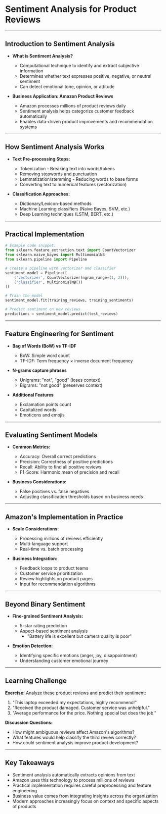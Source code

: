 # Sentiment Analysis for Product Reviews

---

## Introduction to Sentiment Analysis

- **What is Sentiment Analysis?** 
  - Computational technique to identify and extract subjective information
  - Determines whether text expresses positive, negative, or neutral sentiment
  - Can detect emotional tone, opinion, or attitude

- **Business Application: Amazon Product Reviews**
  - Amazon processes millions of product reviews daily
  - Sentiment analysis helps categorize customer feedback automatically
  - Enables data-driven product improvements and recommendation systems

---

## How Sentiment Analysis Works

- **Text Pre-processing Steps:**
  - Tokenization - Breaking text into words/tokens
  - Removing stopwords and punctuation
  - Lemmatization/stemming - Reducing words to base forms
  - Converting text to numerical features (vectorization)

- **Classification Approaches:**
  - Dictionary/Lexicon-based methods
  - Machine Learning classifiers (Naive Bayes, SVM, etc.)
  - Deep Learning techniques (LSTM, BERT, etc.)

---

## Practical Implementation

```python
# Example code snippet:
from sklearn.feature_extraction.text import CountVectorizer
from sklearn.naive_bayes import MultinomialNB
from sklearn.pipeline import Pipeline

# Create a pipeline with vectorizer and classifier
sentiment_model = Pipeline([
    ('vectorizer', CountVectorizer(ngram_range=(1, 2))),
    ('classifier', MultinomialNB())
])

# Train the model
sentiment_model.fit(training_reviews, training_sentiments)

# Predict sentiment on new reviews
predictions = sentiment_model.predict(test_reviews)
```

---

## Feature Engineering for Sentiment

- **Bag of Words (BoW) vs TF-IDF**
  - BoW: Simple word count
  - TF-IDF: Term frequency × inverse document frequency
  
- **N-grams capture phrases**
  - Unigrams: "not", "good" (loses context)
  - Bigrams: "not good" (preserves context)

- **Additional Features**
  - Exclamation points count
  - Capitalized words
  - Emoticons and emojis

---

## Evaluating Sentiment Models

- **Common Metrics:**
  - Accuracy: Overall correct predictions
  - Precision: Correctness of positive predictions
  - Recall: Ability to find all positive reviews
  - F1-Score: Harmonic mean of precision and recall

- **Business Considerations:**
  - False positives vs. false negatives
  - Adjusting classification thresholds based on business needs

---

## Amazon's Implementation in Practice

- **Scale Considerations:**
  - Processing millions of reviews efficiently
  - Multi-language support
  - Real-time vs. batch processing

- **Business Integration:**
  - Feedback loops to product teams
  - Customer service prioritization
  - Review highlights on product pages
  - Input for recommendation algorithms

---

## Beyond Binary Sentiment

- **Fine-grained Sentiment Analysis:**
  - 5-star rating prediction
  - Aspect-based sentiment analysis
    - "Battery life is excellent but camera quality is poor"
  
- **Emotion Detection:**
  - Identifying specific emotions (anger, joy, disappointment)
  - Understanding customer emotional journey

---

## Learning Challenge

**Exercise:** Analyze these product reviews and predict their sentiment:

1. "This laptop exceeded my expectations, highly recommend!"
2. "Received the product damaged. Customer service was unhelpful."
3. "Average performance for the price. Nothing special but does the job."

**Discussion Questions:**
- How might ambiguous reviews affect Amazon's algorithms?
- What features would help classify the third review correctly?
- How could sentiment analysis improve product development?

---

## Key Takeaways

- Sentiment analysis automatically extracts opinions from text
- Amazon uses this technology to process millions of reviews
- Practical implementation requires careful preprocessing and feature engineering
- Business value comes from integrating insights across the organization
- Modern approaches increasingly focus on context and specific aspects of products 
